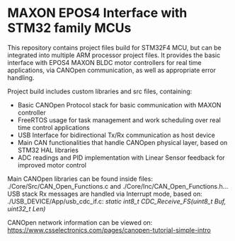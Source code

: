 # MAXON EPOS4 Interface with STM32 family MCUs

This repository contains project files build for STM32F4 MCU, but can be integrated into multiple ARM processor project files. 
It provides the basic interface with EPOS4 MAXON BLDC motor controllers for real time applications, via CANOpen communication, as well as 
appropriate error handling.

Project build includes custom libraries and src files, containing:

  - Basic CANOpen Protocol stack for basic communication with MAXON controller
  - FreeRTOS usage for task management and work scheduling over real time control applications
  - USB Interface for bidirectional Tx/Rx communication as host device
  - Main CAN functionalities that handle CANOpen physical layer, based on STM32 HAL libraries 
  - ADC readings and PID implementation with Linear Sensor feedback for improved motor control

Main CANOpen libraries can be found inside files: ./Core/Src/CAN_Open_Functions.c and ./Core/Inc/CAN_Open_Functions.h...
USB stack Rx messages are handled via Interrupt mode, based on: ./USB_DEVICE/App/usb_cdc_if.c: **static int8_t CDC_Receive_FS(uint8_t* Buf, uint32_t *Len)**

CANOpen network information can be viewed on: https://www.csselectronics.com/pages/canopen-tutorial-simple-intro
